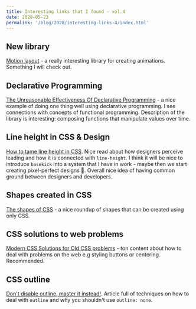 ```yaml
---
title: Interesting links that I found - vol.4
date: 2020-05-23
permalink: '/blog/2020/interesting-links-4/index.html'
---
```


## New library

[Motion layout](http://motion-layout.com/) - a really interesting library for creating animations. Something I will check out.

## Declarative Programming

[The Unreasonable Effectiveness Of Declarative Programming](https://bollu.github.io/mathemagic/declarative/index.html) - a nice
example of doing one thing well using declarative programming. I see connections with concepts of functional programming.
Description of the library is interesting: composing functions that manipulate values over time.

## Line height in CSS & Design

[How to tame line height in CSS](https://css-tricks.com/how-to-tame-line-height-in-css/). Nice read about
how designers perceive leading and how it is connected with `line-height`. I think it will be nice to
introduce `basekick` into a system that I have in work - maybe then we start creating pixel-perfect
designs 🤔. Overall nice idea of having common ground between designers and developers.

## Shapes created in CSS

[The shapes of CSS](https://css-tricks.com/the-shapes-of-css/) - a nice roundup of shapes that can be
created using only CSS.

## CSS solutions to web problems

[Modern CSS Solutions for Old CSS problems](https://moderncss.dev/) - ton content about how to deal with
problems on the web e.g styling buttons or centering. Recommended.

## CSS outline

[Don't disable outline, master it instead!](https://websightly.net/en/tutorial/dont-disable-outline-master-it-instead/).
Article full of techniques on how to deal with `outline` and why you shouldn't use `outline: none`.
